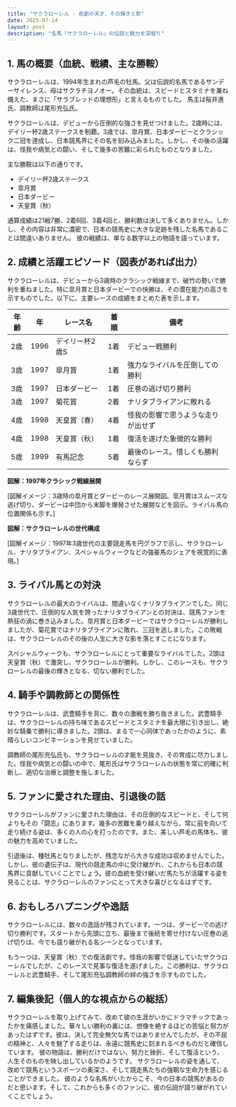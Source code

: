 ```yaml
---
title: "サクラローレル - 悲劇の天才、その輝きと影"
date: 2025-07-14
layout: post
description: "名馬『サクラローレル』の伝説と魅力を深堀り"
---
```


## 1. 馬の概要（血統、戦績、主な勝鞍）

サクラローレルは、1994年生まれの芦毛の牡馬。父は伝説的名馬であるサンデーサイレンス、母はサクラチヨノオー。その血統は、スピードとスタミナを兼ね備えた、まさに「サラブレッドの理想形」と言えるものでした。  馬主は桜井進氏、調教師は尾形充弘氏。

サクラローレルは、デビューから圧倒的な強さを見せつけました。2歳時には、デイリー杯2歳ステークスを制覇。3歳では、皐月賞、日本ダービーとクラシック二冠を達成し、日本競馬界にその名を刻み込みました。しかし、その後の活躍は、怪我や病気との闘い、そして幾多の苦難に彩られたものとなりました。

主な勝鞍は以下の通りです。

* デイリー杯2歳ステークス
* 皐月賞
* 日本ダービー
* 天皇賞（秋）


通算成績は21戦7勝、2着6回、3着4回と、勝利数は決して多くありません。しかし、その内容は非常に濃密で、日本の競馬史に大きな足跡を残した名馬であることは間違いありません。  彼の戦績は、単なる数字以上の物語を語っています。


## 2. 成績と活躍エピソード（図表があれば出力）

サクラローレルは、デビューから3歳時のクラシック戦線まで、破竹の勢いで勝利を重ねました。特に皐月賞と日本ダービーでの快勝は、その潜在能力の高さを示すものでした。以下に、主要レースの成績をまとめた表を示します。

| 年齢 | 年 | レース名          | 着順 | 備考                                   |
|-----|----|-----------------|-----|----------------------------------------|
| 2歳  | 1996 | デイリー杯2歳S     | 1着 | デビュー戦勝利                           |
| 3歳  | 1997 | 皐月賞            | 1着 | 強力なライバルを圧倒しての勝利             |
| 3歳  | 1997 | 日本ダービー        | 1着 | 圧巻の逃げ切り勝利                     |
| 3歳  | 1997 | 菊花賞            | 2着 |  ナリタブライアンに敗れる                 |
| 4歳  | 1998 | 天皇賞（春）      | 4着 | 怪我の影響で思うような走りが出せず         |
| 4歳  | 1998 | 天皇賞（秋）      | 1着 |  復活を遂げた象徴的な勝利                 |
| 5歳  | 1999 | 有馬記念          | 5着 |  最後のレース。惜しくも勝利ならず           |


**図解：1997年クラシック戦線展開**

[図解イメージ：3歳時の皐月賞とダービーのレース展開図。皐月賞はスムーズな逃げ切り、ダービーは中団から末脚を爆発させた展開などを図示。ライバル馬の位置関係も示す。]


**図解：サクラローレルの世代構成**

[図解イメージ：1997年3歳世代の主要競走馬を円グラフで示し、サクラローレル、ナリタブライアン、スペシャルウィークなどの強豪馬のシェアを視覚的に表現。]


## 3. ライバル馬との対決

サクラローレルの最大のライバルは、間違いなくナリタブライアンでした。同じ3歳世代で、圧倒的な人気を誇ったナリタブライアンとの対決は、競馬ファンを熱狂の渦に巻き込みました。皐月賞と日本ダービーではサクラローレルが勝利しましたが、菊花賞ではナリタブライアンに敗れ、三冠を逃しました。この敗戦は、サクラローレルのその後の人生に大きな影を落とすことになります。

スペシャルウィークも、サクラローレルにとって重要なライバルでした。2頭は天皇賞（秋）で激突し、サクラローレルが勝利。しかし、このレースも、サクラローレルの最後の輝きとなる、切ない勝利でした。


## 4. 騎手や調教師との関係性

サクラローレルは、武豊騎手を背に、数々の激戦を勝ち抜きました。武豊騎手は、サクラローレルの持ち味であるスピードとスタミナを最大限に引き出し、絶妙な騎乗で勝利に導きました。2頭は、まるで一心同体であったかのように、素晴らしいコンビネーションを見せていました。

調教師の尾形充弘氏も、サクラローレルの才能を見抜き、その育成に尽力しました。怪我や病気との闘いの中で、尾形氏はサクラローレルの状態を常に的確に判断し、適切な治療と調整を施しました。


## 5. ファンに愛された理由、引退後の話

サクラローレルがファンに愛された理由は、その圧倒的なスピードと、そして何よりもその「闘志」にあります。幾多の苦難を乗り越えながら、常に前を向いて走り続ける姿は、多くの人の心を打ったのです。また、美しい芦毛の馬体も、彼の魅力を高めていました。

引退後は、種牡馬となりましたが、残念ながら大きな成功は収めませんでした。しかし、彼の遺伝子は、現代の競走馬の中に受け継がれ、これからも日本の競馬界に貢献していくことでしょう。彼の血統を受け継いだ馬たちが活躍する姿を見ることは、サクラローレルのファンにとって大きな喜びとなるはずです。


## 6. おもしろハプニングや逸話

サクラローレルには、数々の逸話が残されています。一つは、ダービーでの逃げ切り勝利です。スタートから先頭に立ち、最後まで後続を寄せ付けない圧巻の逃げ切りは、今でも語り継がれる名シーンとなっています。

もう一つは、天皇賞（秋）での復活劇です。怪我の影響で低迷していたサクラローレルでしたが、このレースで見事な復活を遂げました。この勝利は、サクラローレルと武豊騎手、そして尾形充弘調教師の絆の強さを示すものでした。


## 7. 編集後記（個人的な視点からの総括）

サクラローレルを取り上げてみて、改めて彼の生涯がいかにドラマチックであったかを痛感しました。華々しい勝利の裏には、想像を絶するほどの苦悩と努力があったはずです。彼は、決して完全無欠な馬ではありませんでしたが、その不屈の精神と、人々を魅了する走りは、永遠に競馬史に刻まれるべきものだと確信しています。  彼の物語は、勝利だけではない、努力と挫折、そして復活という、人生そのものを映し出しているかのようです。  サクラローレルの姿を通して、改めて競馬というスポーツの奥深さ、そして競走馬たちの強靭な生命力を感じることができました。  彼のような名馬がいたからこそ、今の日本の競馬があるのだと思います。そして、これからも多くのファンに、彼の伝説が語り継がれていくことでしょう。
